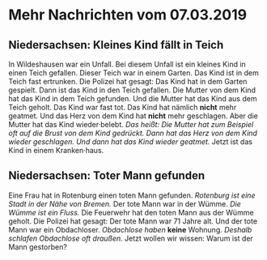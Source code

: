 # Mehr Nachrichten vom 07.03.2019


## Niedersachsen: Kleines Kind fällt in Teich
In Wildeshausen war ein Unfall. Bei diesem Unfall ist ein kleines Kind in einen Teich gefallen. Dieser Teich war in einem Garten. Das Kind ist in dem Teich fast ertrunken. Die Polizei hat gesagt: Das Kind hat in dem Garten gespielt. Dann ist das Kind in den Teich gefallen. Die Mutter von dem Kind hat das Kind in dem Teich gefunden. Und die Mutter hat das Kind aus dem Teich geholt. Das Kind war fast tot. Das Kind hat nämlich **nicht** mehr geatmet. Und das Herz von dem Kind hat **nicht** mehr geschlagen. Aber die Mutter hat das Kind wieder·belebt. *Das heißt:* 
*Die Mutter hat zum Beispiel oft auf die Brust von dem Kind gedrückt.* 
*Dann hat das Herz von dem Kind wieder geschlagen.* 
*Und dann hat das Kind wieder geatmet.* Jetzt ist das Kind in einem Kranken·haus. 

## Niedersachsen: Toter Mann gefunden
Eine Frau hat in Rotenburg einen toten Mann gefunden. 
*Rotenburg ist eine Stadt in der Nähe von Bremen.* Der tote Mann war in der Wümme. 
*Die Wümme ist ein Fluss.* Die Feuerwehr hat den toten Mann aus der Wümme geholt. Die Polizei hat gesagt: Der tote Mann war 71 Jahre alt. Und der tote Mann war ein Obdachloser. 
*Obdachlose haben* **keine** Wohnung. 
*Deshalb schlafen Obdachlose oft draußen.* Jetzt wollen wir wissen: Warum ist der Mann gestorben? 
